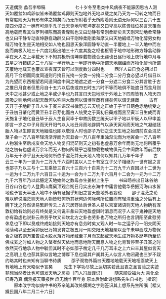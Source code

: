 天道偶测    蠡吾李塨稿
　　
　　
　　七十岁冬至患类中风病夜不能寐因思古人测天如覆盆如鸡卵似皆未确覆盆鸡卵则天包地外无地以载之矣乃天为一可转之物而日有常度则天为有形有体之物矣而乃无所附着乎无所附着则无边无际何以三百六十五度四分度之一确有可测乎孔子云天尊地卑乾坤定矣又曰卑高以陈贵贱位矣言天覆而高地载而卑其位罗列相陈而高贵卑贱也又曰动静有常刚柔断矣言天刚常动地柔常静也又曰干静专动直坤静翕动辟又曰干刚坤柔刚柔和摩又曰天地絪缊万物化醇男女构精万物化生是天地相交如人物也因思天象浑圆静专动直一半覆地上一半入地中而左旋而南极入地三十六度北极出地三十六度其旋之枢也枢管于地中地形微方静翕动辟半在天入之上半载天下不知其极所谓坤厚载物德合无疆也日昼行地上夜行地中月与五星之行错综之二十八宿一半行地上一半即行地中所谓天地絪缊而万物化醇也所谓天覆地地载天也覆盆宣夜浑天皆可以测度数分四时也
　　西洋人曰日食必朔以日高月下合朔而同度同道则月掩日光掩一分食一分掩二分食二分月食必望以月借日以为光望而东西相望若同道同度中间之地遮之遮一分食一分遮二分食二分其言胜于古之推日月食者但思月自十五六以后夜或四五时五六时不等而地俱不能遮日而食月则天中之地甚少或止地之半或少半也乃其言曰天包地球于外地上下四周皆有人物天四周吸之则地何以配天哉何以称两大哉何以谓博厚哉有疆矣何以谓无疆哉
　　古有天开于子地辟于丑人生于寅三语汉书律历志云天统之正始于子半日萌色赤地统受之于丑初日肇化而黄至丑半日芽化而白人统受之于寅初日蘗成而黑至寅半日生成而青天施复子地化自丑毕于辰人生自寅毕于申故历数三统天以甲子地以甲辰人以甲申盖即言一岁之中子月而天开阳气以入地丑月而地辟阴气以承天寅月而天地之气凝结胚胎人物以生即言天地絪缊也即以敬授人时也邵子乃归之生天生地之始谓前亥会混茫至子会一万八百年轻清渐浮而为天丑会一万八百年重浊渐沈而为地寅会一万八百年人物浙生至后戌亥会天地人物复归混茫则天之初有也虚悬万余年而尚无地何所覆乎地之初有也虚设万余年而无人物何所载乎岂覆物载物成物俱元会中间数年而前后数万年无干涉乎且天无地何所依乎混茫并无天地人物何以知其几万年千年乎
　　古云三十年为一世为十二万九千六百时盖以人三十有室立子父子相继为一世有据之言也邵子乃以三与十二互乘皆三百六十三百六十自乘为十二万九千六百因以十二世为一运为十二万九千六百日三十运为一会为十二万九千六百月十二会为一元为十二万九千六百年乃以此臆定天地始终之数毋亦生姜树上生乎
　　书曰旸谷出日昧谷纳日谷山谷也今人登黄山鹰窠顶观合朔日月实出东海中中庸言他载华岳振河海山水皆地也予言天半出入地中不确有证据乎知旧之言天旋地外者妄也
　　邵子混茫之论难以解说混茫则天地人物皆归何所其状何边何际何所位置而有轻清重浊之分后有上腾下沈之异然读易繁辞传云上古穴居野处后世圣人易以宫室诸语则天地人物确有浑敦初始有始则必有终矣是又何说丰彖曰天地盈虚舆时消息而况于人况于鬼神是天地亦有盈虚也说卦云帝劳乎坎又曰坎北方之卦也劳卦也万物之所归也言阴阳至此慰劳休息也下即以艮成终成始接则天地亦有息劳时矣又观人时一年之运子月一阳交阴天地荫动以至丑寅卯辰巳万物发育之极五月一阴交阳天地凝聚以至午未申酉戌万物保合之极亥则万宝告成木脱水落万物闭藏至子月而又起或天地生成万物多歴年所至仿佛戌亥之时如人物之入螫者然天依地而息地附天而息人物之化育暂停至子丑寅之时依然天行地承人物中毓但其时不必如邵子凿定几千几万耳丰之上六曰丰其屋似言天之高明上息也蔀其家似言地之博厚下息也窥其户阒其无人似言人物闭藏也三岁不觌约略其时也未知有当聊书待质
　　邵子观物外篇曰天覆地地载天天地相亟故天上有地地上有天略似予言矣
　　    先生下学功尽故上达切实若此且衷之圣言验之实迹非想当然者比也可谓发天地之房矣［门人冯辰谨识］
　　随来顺受福为大    乘化全归寿乃真    偶测报天策报世    庶无愧怍百年身    原本后附此诗想系先生自书也［楷识］
　　原本改字均似病中书的系亲笔其改处模糊之字则签识其上想系先生所嘱［楷又旘民国八年二月二十六日］
　　
